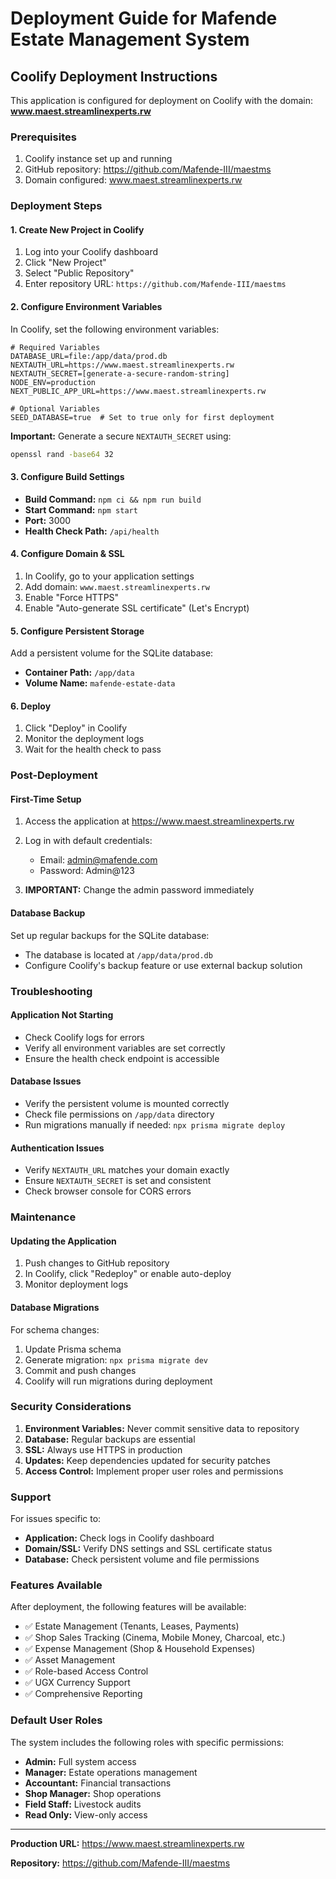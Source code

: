 # Deployment Guide for Mafende Estate Management System

## Coolify Deployment Instructions

This application is configured for deployment on Coolify with the domain: **www.maest.streamlinexperts.rw**

### Prerequisites

1. Coolify instance set up and running
2. GitHub repository: https://github.com/Mafende-III/maestms
3. Domain configured: www.maest.streamlinexperts.rw

### Deployment Steps

#### 1. Create New Project in Coolify

1. Log into your Coolify dashboard
2. Click "New Project"
3. Select "Public Repository"
4. Enter repository URL: `https://github.com/Mafende-III/maestms`

#### 2. Configure Environment Variables

In Coolify, set the following environment variables:

```env
# Required Variables
DATABASE_URL=file:/app/data/prod.db
NEXTAUTH_URL=https://www.maest.streamlinexperts.rw
NEXTAUTH_SECRET=[generate-a-secure-random-string]
NODE_ENV=production
NEXT_PUBLIC_APP_URL=https://www.maest.streamlinexperts.rw

# Optional Variables
SEED_DATABASE=true  # Set to true only for first deployment
```

**Important:** Generate a secure `NEXTAUTH_SECRET` using:
```bash
openssl rand -base64 32
```

#### 3. Configure Build Settings

- **Build Command:** `npm ci && npm run build`
- **Start Command:** `npm start`
- **Port:** 3000
- **Health Check Path:** `/api/health`

#### 4. Configure Domain & SSL

1. In Coolify, go to your application settings
2. Add domain: `www.maest.streamlinexperts.rw`
3. Enable "Force HTTPS"
4. Enable "Auto-generate SSL certificate" (Let's Encrypt)

#### 5. Configure Persistent Storage

Add a persistent volume for the SQLite database:
- **Container Path:** `/app/data`
- **Volume Name:** `mafende-estate-data`

#### 6. Deploy

1. Click "Deploy" in Coolify
2. Monitor the deployment logs
3. Wait for the health check to pass

### Post-Deployment

#### First-Time Setup

1. Access the application at https://www.maest.streamlinexperts.rw
2. Log in with default credentials:
   - Email: admin@mafende.com
   - Password: Admin@123

3. **IMPORTANT:** Change the admin password immediately

#### Database Backup

Set up regular backups for the SQLite database:
- The database is located at `/app/data/prod.db`
- Configure Coolify's backup feature or use external backup solution

### Troubleshooting

#### Application Not Starting
- Check Coolify logs for errors
- Verify all environment variables are set correctly
- Ensure the health check endpoint is accessible

#### Database Issues
- Verify the persistent volume is mounted correctly
- Check file permissions on `/app/data` directory
- Run migrations manually if needed: `npx prisma migrate deploy`

#### Authentication Issues
- Verify `NEXTAUTH_URL` matches your domain exactly
- Ensure `NEXTAUTH_SECRET` is set and consistent
- Check browser console for CORS errors

### Maintenance

#### Updating the Application

1. Push changes to GitHub repository
2. In Coolify, click "Redeploy" or enable auto-deploy
3. Monitor deployment logs

#### Database Migrations

For schema changes:
1. Update Prisma schema
2. Generate migration: `npx prisma migrate dev`
3. Commit and push changes
4. Coolify will run migrations during deployment

### Security Considerations

1. **Environment Variables:** Never commit sensitive data to repository
2. **Database:** Regular backups are essential
3. **SSL:** Always use HTTPS in production
4. **Updates:** Keep dependencies updated for security patches
5. **Access Control:** Implement proper user roles and permissions

### Support

For issues specific to:
- **Application:** Check logs in Coolify dashboard
- **Domain/SSL:** Verify DNS settings and SSL certificate status
- **Database:** Check persistent volume and file permissions

### Features Available

After deployment, the following features will be available:

- ✅ Estate Management (Tenants, Leases, Payments)
- ✅ Shop Sales Tracking (Cinema, Mobile Money, Charcoal, etc.)
- ✅ Expense Management (Shop & Household Expenses)
- ✅ Asset Management
- ✅ Role-based Access Control
- ✅ UGX Currency Support
- ✅ Comprehensive Reporting

### Default User Roles

The system includes the following roles with specific permissions:
- **Admin:** Full system access
- **Manager:** Estate operations management
- **Accountant:** Financial transactions
- **Shop Manager:** Shop operations
- **Field Staff:** Livestock audits
- **Read Only:** View-only access

---

**Production URL:** https://www.maest.streamlinexperts.rw

**Repository:** https://github.com/Mafende-III/maestms